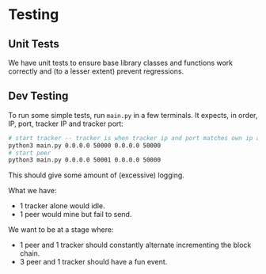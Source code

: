 # Testing

## Unit Tests

We have unit tests to ensure base library classes and functions work correctly
and (to a lesser extent) prevent regressions.

## Dev Testing

To run some simple tests, run `main.py` in a few terminals. It expects, in
order, IP, port, tracker IP and tracker port:

```bash
# start tracker -- tracker is when tracker ip and port matches own ip and port
python3 main.py 0.0.0.0 50000 0.0.0.0 50000
# start peer
python3 main.py 0.0.0.0 50001 0.0.0.0 50000
```

This should give some amount of (excessive) logging.

What we have:

- 1 tracker alone would idle.
- 1 peer would mine but fail to send.

We want to be at a stage where:

- 1 peer and 1 tracker should constantly alternate incrementing the block chain.
- 3 peer and 1 tracker should have a fun event.
